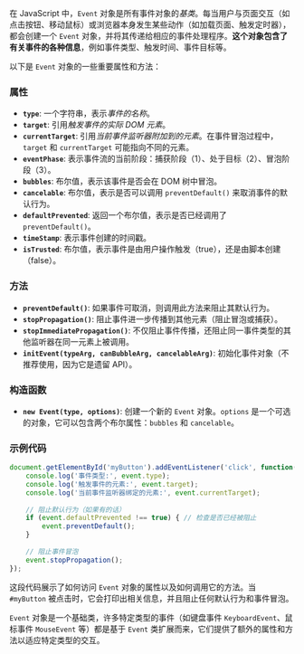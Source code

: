 在 JavaScript 中，`Event` 对象是所有事件对象的*基类*。每当用户与页面交互（如点击按钮、移动鼠标）或浏览器本身发生某些动作（如加载页面、触发定时器），都会创建一个 `Event` 对象，并将其传递给相应的事件处理程序。**这个对象包含了有关事件的各种信息**，例如事件类型、触发时间、事件目标等。

以下是 `Event` 对象的一些重要属性和方法：

### 属性

- **`type`**: 一个字符串，表示*事件的名称*。
- **`target`**: 引用*触发事件的实际 DOM 元素*。
- **`currentTarget`**: 引用*当前事件监听器附加到的元素*。在事件冒泡过程中，`target` 和 `currentTarget` 可能指向不同的元素。
- **`eventPhase`**: 表示事件流的当前阶段：捕获阶段（1）、处于目标（2）、冒泡阶段（3）。
- **`bubbles`**: 布尔值，表示该事件是否会在 DOM 树中冒泡。
- **`cancelable`**: 布尔值，表示是否可以调用 `preventDefault()` 来取消事件的默认行为。
- **`defaultPrevented`**: 返回一个布尔值，表示是否已经调用了 `preventDefault()`。
- **`timeStamp`**: 表示事件创建的时间戳。
- **`isTrusted`**: 布尔值，表示事件是由用户操作触发（true），还是由脚本创建（false）。

### 方法

- **`preventDefault()`**: 如果事件可取消，则调用此方法来阻止其默认行为。
- **`stopPropagation()`**: 阻止事件进一步传播到其他元素（阻止冒泡或捕获）。
- **`stopImmediatePropagation()`**: 不仅阻止事件传播，还阻止同一事件类型的其他监听器在同一元素上被调用。
- **`initEvent(typeArg, canBubbleArg, cancelableArg)`**: 初始化事件对象（不推荐使用，因为它是遗留 API）。

### 构造函数

- **`new Event(type, options)`**: 创建一个新的 `Event` 对象。`options` 是一个可选的对象，它可以包含两个布尔属性：`bubbles` 和 `cancelable`。

### 示例代码

```javascript
document.getElementById('myButton').addEventListener('click', function(event) {
    console.log('事件类型:', event.type);
    console.log('触发事件的元素:', event.target);
    console.log('当前事件监听器绑定的元素:', event.currentTarget);
    
    // 阻止默认行为（如果有的话）
    if (event.defaultPrevented !== true) { // 检查是否已经被阻止
        event.preventDefault();
    }
    
    // 阻止事件冒泡
    event.stopPropagation();
});
```

这段代码展示了如何访问 `Event` 对象的属性以及如何调用它的方法。当 `#myButton` 被点击时，它会打印出相关信息，并且阻止任何默认行为和事件冒泡。

`Event` 对象是一个基础类，许多特定类型的事件（如键盘事件 `KeyboardEvent`、鼠标事件 `MouseEvent` 等）都是基于 `Event` 类扩展而来，它们提供了额外的属性和方法以适应特定类型的交互。